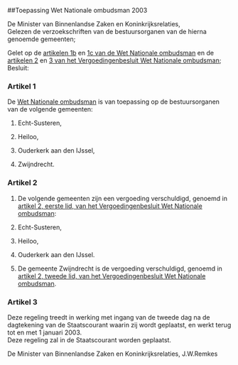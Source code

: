 <meta http-equiv='Content-Type' content='text/html; charset=utf-8' />

##Toepassing Wet Nationale ombudsman 2003

De Minister van Binnenlandse Zaken en Koninkrijksrelaties,  
Gelezen de verzoekschriften van de bestuursorganen van de hierna genoemde gemeenten;

Gelet op de [artikelen 1b](../../../../../../../wet/wet/nationale/ombudsman/BWBR0003372/README.md) en [1c van de Wet Nationale ombudsman](../../../../../../../wet/wet/nationale/ombudsman/BWBR0003372/README.md) en de [artikelen 2](../../../../../../../AMvB/vergoedingenbesluit/wet/nationale/ombudsman/BWBR0009885/README.md) en [3 van het Vergoedingenbesluit Wet Nationale ombudsman](../../../../../../../AMvB/vergoedingenbesluit/wet/nationale/ombudsman/BWBR0009885/README.md);
Besluit:    

### Artikel  1  

De [Wet Nationale ombudsman](../../../../../../../wet/wet/nationale/ombudsman/BWBR0003372/README.md) is van toepassing op de bestuursorganen van de volgende gemeenten: 

1. Echt-Susteren,  

2. Heiloo,  

3. Ouderkerk aan den IJssel,  

4. Zwijndrecht.    

### Artikel  2  

1.  De volgende gemeenten zijn een vergoeding verschuldigd, genoemd in [artikel 2, eerste lid, van het Vergoedingenbesluit Wet Nationale ombudsman](../../../../../../../AMvB/vergoedingenbesluit/wet/nationale/ombudsman/BWBR0009885/README.md): 

1. Echt-Susteren,  

2. Heiloo,  

3. Ouderkerk aan den IJssel.     
2.  De gemeente Zwijndrecht is de vergoeding verschuldigd, genoemd in [artikel 2, tweede lid, van het Vergoedingenbesluit Wet Nationale ombudsman](../../../../../../../AMvB/vergoedingenbesluit/wet/nationale/ombudsman/BWBR0009885/README.md).   

### Artikel  3  

Deze regeling treedt in werking met ingang van de tweede dag na de dagtekening van de Staatscourant waarin zij wordt geplaatst, en werkt terug tot en met 1 januari 2003.  
Deze regeling zal in de Staatscourant worden geplaatst.   

De 
Minister van Binnenlandse Zaken en Koninkrijksrelaties, 
J.W.Remkes    
